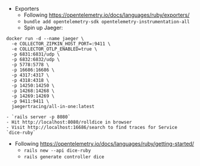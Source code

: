 - Exporters
    - Following https://opentelemetry.io/docs/languages/ruby/exporters/
    - `bundle add opentelemetry-sdk opentelemetry-instrumentation-all`
    - Spin up Jaeger:
```
docker run -d --name jaeger \
  -e COLLECTOR_ZIPKIN_HOST_PORT=:9411 \
  -e COLLECTOR_OTLP_ENABLED=true \
  -p 6831:6831/udp \
  -p 6832:6832/udp \
  -p 5778:5778 \
  -p 16686:16686 \
  -p 4317:4317 \
  -p 4318:4318 \
  -p 14250:14250 \
  -p 14268:14268 \
  -p 14269:14269 \
  -p 9411:9411 \
  jaegertracing/all-in-one:latest
```
    - `rails server -p 8080`
    - Hit http://localhost:8080/rolldice in browser
    - Visit http://localhost:16686/search to find traces for Service `dice-ruby`
- Following https://opentelemetry.io/docs/languages/ruby/getting-started/
    - `rails new --api dice-ruby`
    - `rails generate controller dice`
